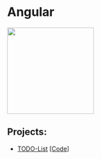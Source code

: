 # Angular

<img src="https://user-images.githubusercontent.com/87442098/157200544-5d525dd4-443b-4a3f-afa2-0008dd26a1a1.png" width='200'>

<br/>

## Projects:
* [TODO-List](https://tiv0s1.csb.app/) [[Code](https://github.com/marzfd/Angular/tree/main/angular-todo-list)]
